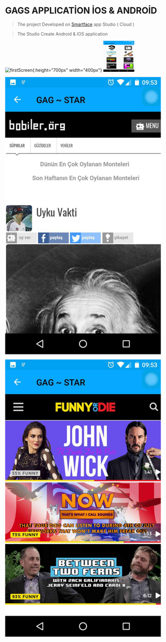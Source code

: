# GAGS APPLICATİON İOS & ANDROİD 
>The project Developed on [Smartface](https://www.smartface.io/smartface/) app Studio ( Cloud )

>The Studio Create Android & IOS application 

![firstScreen](){:height="700px" width="400px"}
<img src="https://github.com/Burakdemirci/gagstar/blob/develop/ek1.jpg" width="100" height="100">


![secondScreen_1](https://github.com/Burakdemirci/gagstar/blob/develop/ek2.jpg)


![secondSecreen_2](https://github.com/Burakdemirci/gagstar/blob/develop/ek3.jpg)
